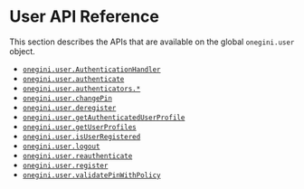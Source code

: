 # User API Reference

<!-- toc -->

This section describes the APIs that are available on the global `onegini.user` object.

* [`onegini.user.AuthenticationHandler`](AuthenticationHandler.md)
* [`onegini.user.authenticate`](authenticate.md)
* [`onegini.user.authenticators.*`](authenticators.md)
* [`onegini.user.changePin`](changePin.md)
* [`onegini.user.deregister`](deregister.md)
* [`onegini.user.getAuthenticatedUserProfile`](getAuthenticatedUserProfile.md)
* [`onegini.user.getUserProfiles`](getUserProfiles.md)
* [`onegini.user.isUserRegistered`](isUserRegistered.md)
* [`onegini.user.logout`](logout.md)
* [`onegini.user.reauthenticate`](reauthenticate.md)
* [`onegini.user.register`](register.md)
* [`onegini.user.validatePinWithPolicy`](validatePinWithPolicy.md)
